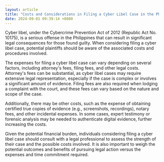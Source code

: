 ```yaml
---
layout: article
title: "Costs and Considerations in Filing a Cyber Libel Case in the Philippines"
date: 2024-09-01 09:39:14 +0800
---
```


<p>Cyber libel, under the Cybercrime Prevention Act of 2012 (Republic Act No. 10175), is a serious offense in the Philippines that can result in significant legal consequences for those found guilty. When considering filing a cyber libel case, potential plaintiffs should be aware of the associated costs and procedures involved.</p><p>The expenses for filing a cyber libel case can vary depending on several factors, including attorney's fees, filing fees, and other legal costs. Attorney's fees can be substantial, as cyber libel cases may require extensive legal representation, especially if the case is complex or involves a significant amount of evidence. Filing fees are also required when lodging a complaint with the court, and these fees can vary based on the nature and scope of the case.</p><p>Additionally, there may be other costs, such as the expense of obtaining certified true copies of evidence (e.g., screenshots, recordings), notary fees, and other incidental expenses. In some cases, expert testimony or forensic analysis may be needed to authenticate digital evidence, further increasing the costs.</p><p>Given the potential financial burden, individuals considering filing a cyber libel case should consult with a legal professional to assess the strength of their case and the possible costs involved. It is also important to weigh the potential outcomes and benefits of pursuing legal action versus the expenses and time commitment required.</p>